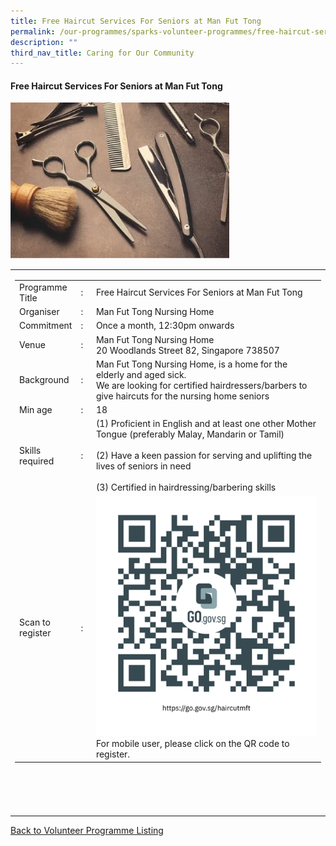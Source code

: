 ```yaml
---
title: Free Haircut Services For Seniors at Man Fut Tong
permalink: /our-programmes/sparks-volunteer-programmes/free-haircut-services-for-seniors-at-man-fut-tong/
description: ""
third_nav_title: Caring for Our Community
---
```

#### Free Haircut Services For Seniors at Man Fut Tong

<img style="width:350px;height:250px;" src="/images/SPARKS@Bukit%20Canberra/free%20haircut%20services%20for%20seniors.png">
<table width="100%" border="0">
	<tbody><tr>
				<td width="60%">
			<table width="100%" border="0">
				<tbody><tr>
					<td width="20%">
						Programme Title
					</td>
					<td width="5%">
						:
					</td>
					<td>
						Free Haircut Services For Seniors at Man Fut Tong
					</td>
				</tr>
					<tr><td width="20%">
						Organiser
					</td>
					<td width="5%">
						:
					</td>
					<td>
						        Man Fut Tong Nursing Home
					</td>
				</tr>
				<tr>
					<td width="20%">
						Commitment
					</td>
					<td width="5%">
						:
					</td>
					<td width="75%">
					        Once a month, 12:30pm onwards
					</td>
				</tr>
				<tr>
					<td width="20%">
					 Venue
					</td>
					<td width="5%">
						:
					</td>
					<td width="75%">
					            Man Fut Tong Nursing Home <br>
20 Woodlands Street 82, Singapore 738507
					</td>
				</tr>
				<tr>
					<td width="20%">
						Background
					</td>
					<td width="5%">
						:
					</td>
					<td width="75%">
						      Man Fut Tong Nursing Home, is a home for the elderly and aged sick. <br>We are looking for certified hairdressers/barbers to give haircuts for the nursing home seniors<br>
						</td>
				</tr>
				<tr>
					<td width="20%">
						Min age
					</td>
					<td width="5%">
						:
					</td>
					<td width="75%">
						18
					</td>
				</tr>
		<tr>
					<td width="20%">
						Skills required
					</td>
					<td width="5%">
						:
					</td>
					<td>
						 (1) Proficient in English and at least one other Mother Tongue (preferably Malay, Mandarin or Tamil)<br><br>
						(2) Have a keen passion for serving and uplifting the lives of seniors in need<br><br>
						(3) Certified in hairdressing/barbering skills <br>
						</td>
				</tr>
		<tr>
					<td width="20%">
						Scan to register
					</td>
					<td width="5%">
						:
					</td>
					<td><a href="https://form.gov.sg/6512a3568387e000121cdd8b">
						<img style="width=60px;height=60px;" src="/images/SPARKS@Bukit%20Canberra/free%20hair%20cut%20mft%20qr.png"></a><br>
					For mobile user, please click on the QR code to register.
			</td>
				</tr>
	</tbody></table>


<br>
			<br>
			<br>
			<br>
			
</td></tr></tbody></table>
<a href="/our-programmes/sparks-bukit-canberra/volunteering-opportunities/">
	Back to Volunteer Programme Listing</a>